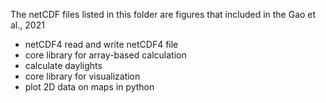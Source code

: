 The netCDF files listed in this folder are figures that included in the Gao et al., 2021
- netCDF4 read and write netCDF4 file 
- core library for array-based calculation
- calculate daylights 
- core library for visualization 
- plot 2D data on maps in python 

